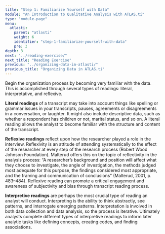 ```yaml
---
title: "Step 1: Familiarize Yourself with Data"
module: "An Introduction to Qualitative Analysis with ATLAS.ti"
type: "module-page"
menu:
  atlasti:
    parent: "atlasti"
    weight: 6
    identifier: "step-1-familiarize-yourself-with-data"
    pre: 3
depth: 3
next: "../reading-exercise/"
next_title: "Reading Exercise"
previous: "../organizing-data-in-atlasti/"
previous_title: "Organizing Data in ATLAS.ti"
---
```


Begin the organization process by becoming very familiar with the data. This is accomplished through several types of readings: literal, interpretative, and reflexive. 

__Literal readings__ of a transcript may take into account things like spelling or grammar issues in your transcripts, pauses, agreements or disagreements in a conversation, or laughter. It might also include descriptive data, such as whether a respondent has children or not, marital status, and so on. A literal reading allows the analyst to become familiar with the structure and content of the transcript. 

__Reflexive readings__ reflect upon how the researcher played a role in the interview.  Reflexivity is an attitude of attending systematically to the effect of the researcher at every step of the research process (Robert Wood Johnson Foundation).  Malterud offers this on the topic of reflectivity in the analysis process: “A researcher’s background and position will affect what they choose to investigate, the angle of investigation, the methods judged most adequate for this purpose, the findings considered most appropriate, and the framing and communication of conclusions” (Malterud, 2001, p. 483–484). Reflexive reading can promote a critical engagement and awareness of subjectivity and bias through transcript reading process. 

__Interpretive readings__ are perhaps the most crucial type of reading an analyst will conduct. Interpreting is the ability to think abstractly, see patterns, and interrogate emerging patterns. Interpretation is involved in both data collection and data analysis, so the process is iterative. Ultimately analysts complete different types of interpretive readings to inform later analytic tasks like defining concepts, creating codes, and finding associations. 

